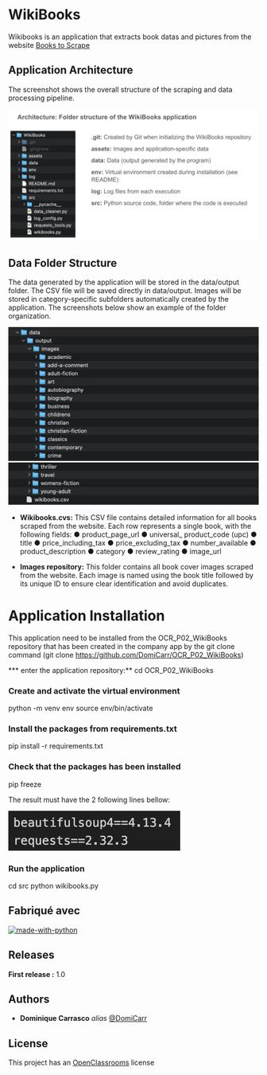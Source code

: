 # WikiBooks
Wikibooks is an application that extracts book datas and pictures from the website [Books to Scrape](http://books.toscrape.com/) 

## Application Architecture

The screenshot shows the overall structure of the scraping and data processing pipeline.

![Project Architecture](assets/wikibooks_architecture.png)


## Data Folder Structure

The data generated by the application will be stored in the data/output folder.
The CSV file will be saved directly in data/output.
Images will be stored in category-specific subfolders automatically created by the application.
The screenshots below show an example of the folder organization.

![Data Folder Structure](assets/wikibooks_data_folder_1.png)
![Data Folder Structure](assets/wikibooks_data_folder_2.png)

* **Wikibooks.cvs:**
This CSV file contains detailed information for all books scraped from the website.
Each row represents a single book, with the following fields:
    ● product_page_url
    ● universal_ product_code (upc)
    ● title
    ● price_including_tax
    ● price_excluding_tax
    ● number_available
    ● product_description
    ● category
    ● review_rating
    ● image_url

* **Images repository:**
This folder contains all book cover images scraped from the website.
Each image is named using the book title followed by its unique ID to ensure clear identification and avoid duplicates.

# Application Installation

This application need to be installed from the OCR_P02_WikiBooks repository that has been created in the company app by the git clone command 
(git clone https://github.com/DomiCarr/OCR_P02_WikiBooks)

*** enter the application repository:**
cd OCR_P02_WikiBooks

### Create and activate the virtual environment
python -m venv env
source env/bin/activate

### Install the packages from requirements.txt
pip install -r requirements.txt

### Check that the packages has been installed
pip freeze

The result must have the 2 following lines bellow:

![pip freeze](assets/wikibooks_pip_freeze.png)

### Run the application
cd src
python wikibooks.py

## Fabriqué avec
[![made-with-python](https://img.shields.io/badge/Made%20with-Python-1f425f.svg)](https://www.python.org/)


## Releases
**First release :** 1.0

## Authors
* **Dominique Carrasco** _alias_ [@DomiCarr](https://github.com/DomiCarr)

## License

This project has an [OpenClassrooms](https://openclassrooms.com/fr/policies/terms-conditions) license




